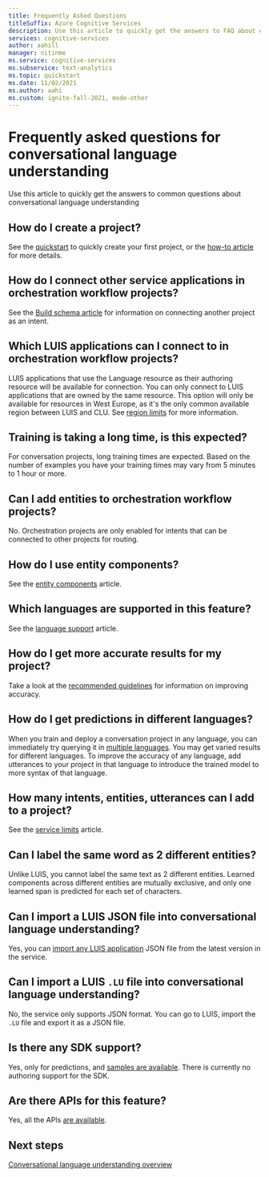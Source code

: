 ```yaml
---
title: Frequently Asked Questions
titleSuffix: Azure Cognitive Services
description: Use this article to quickly get the answers to FAQ about conversational language understanding
services: cognitive-services
author: aahill
manager: nitinme
ms.service: cognitive-services
ms.subservice: text-analytics
ms.topic: quickstart
ms.date: 11/02/2021
ms.author: aahi
ms.custom: ignite-fall-2021, mode-other
---
```


# Frequently asked questions for conversational language understanding

Use this article to quickly get the answers to common questions about conversational language understanding

## How do I create a project?

See the [quickstart](./quickstart.md) to quickly create your first project, or the [how-to article](./how-to/create-project.md) for more details. 

## How do I connect other service applications in orchestration workflow projects?

See the [Build schema article](./how-to/build-schema.md#build-project-schema-for-orchestration-workflow-projects) for information on connecting another project as an intent.

## Which LUIS applications can I connect to in orchestration workflow projects?

LUIS applications that use the Language resource as their authoring resource will be available for connection. You can only connect to LUIS applications that are owned by the same resource. This option will only be available for resources in West Europe, as it's the only common available region between LUIS and CLU. See [region limits](./service-limits.md#region-limits) for more information. 

## Training is taking a long time, is this expected?

For conversation projects, long training times are expected. Based on the number of examples you have your training times may vary from 5 minutes to 1 hour or more. 

## Can I add entities to orchestration workflow projects?

No. Orchestration projects are only enabled for intents that can be connected to other projects for routing. 

## How do I use entity components?

See the [entity components](./concepts/entity-components.md) article.

## Which languages are supported in this feature?

See the [language support](./language-support.md) article.

## How do I get more accurate results for my project?

Take a look at the [recommended guidelines](./how-to/build-schema.md#guidelines-and-recommendations) for information on improving accuracy.

## How do I get predictions in different languages?

When you train and deploy a conversation project in any language, you can immediately try querying it in [multiple languages](./concepts/multiple-languages.md). You may get varied results for different languages. To improve the accuracy of any language, add utterances to your project in that language to introduce the trained model to more syntax of that language.

## How many intents, entities, utterances can I add to a project?

See the [service limits](./service-limits.md) article. 

## Can I label the same word as 2 different entities?

Unlike LUIS, you cannot label the same text as 2 different entities. Learned components across different entities are mutually exclusive, and only one learned span is predicted for each set of characters.

## Can I import a LUIS JSON file into conversational language understanding?

Yes, you can [import any LUIS application](./concepts/backwards-compatibility.md) JSON file from the latest version in the service.

## Can I import a LUIS `.LU` file into conversational language understanding?

No, the service only supports JSON format. You can go to LUIS, import the `.LU` file and export it as a JSON file. 

## Is there any SDK support?

Yes, only for predictions, and [samples are available](https://aka.ms/cluSampleCode). There is currently no authoring support for the SDK.

## Are there APIs for this feature?

Yes, all the APIs [are available](https://aka.ms/clu-apis).

## Next steps

[Conversational language understanding overview](overview.md)
